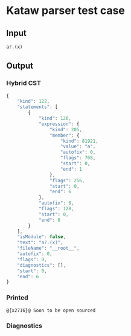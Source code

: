 # Kataw parser test case

## Input

`````js
a?.(x)
`````

## Output

### Hybrid CST

```javascript
{
    "kind": 122,
    "statements": [
        {
            "kind": 120,
            "expression": {
                "kind": 205,
                "member": {
                    "kind": 81921,
                    "value": "a",
                    "autofix": 0,
                    "flags": 768,
                    "start": 0,
                    "end": 1
                },
                "flags": 256,
                "start": 0,
                "end": 6
            },
            "autofix": 0,
            "flags": 128,
            "start": 0,
            "end": 6
        }
    ],
    "isModule": false,
    "text": "a?.(x)",
    "fileName": "__root__",
    "autofix": 0,
    "flags": 0,
    "diagnostics": [],
    "start": 0,
    "end": 6
}
```

### Printed

```javascript
@{x2716}@ Soon to be open sourced
```

### Diagnostics

```javascript

```

